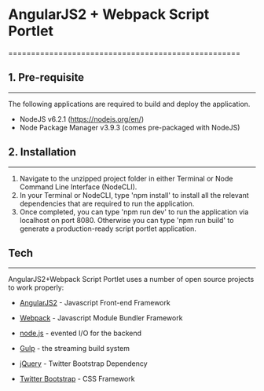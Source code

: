# AngularJS2 + Webpack Script Portlet
===================================================
## 1. Pre-requisite
-----------------------
The following applications are required to build and deploy the application.
- NodeJS v6.2.1 (https://nodejs.org/en/)
- Node Package Manager v3.9.3 (comes pre-packaged with NodeJS)

## 2. Installation
-----------------------
1. Navigate to the unzipped project folder in either Terminal or Node Command Line Interface (NodeCLI).
2. In your Terminal or NodeCLI, type 'npm install' to install all the relevant dependencies that are required to run the application.
3. Once completed, you can type 'npm run dev' to run the application via localhost on port 8080. Otherwise you can type 'npm run build' to generate a production-ready script portlet application.

## Tech
-----------------------
AngularJS2+Webpack Script Portlet uses a number of open source projects to work properly:

* [AngularJS2] - Javascript Front-end Framework
* [Webpack] - Javascript Module Bundler Framework
* [node.js] - evented I/O for the backend
* [Gulp] - the streaming build system
* [jQuery] - Twitter Bootstrap Dependency
* [Twitter Bootstrap] - CSS Framework

   [Webpack]: <http://webpack.github.io/docs/>
   [node.js]: <http://nodejs.org>
   [Twitter Bootstrap]: <http://twitter.github.com/bootstrap/>
   [jQuery]: <http://jquery.com>
   [AngularJS2]: <https://angular.io/>
   [Gulp]: <http://gulpjs.com>
